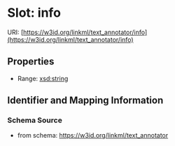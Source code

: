 # Slot: info

URI: [https://w3id.org/linkml/text_annotator/info](https://w3id.org/linkml/text_annotator/info)



<!-- no inheritance hierarchy -->


## Properties

 * Range: [xsd:string](http://www.w3.org/2001/XMLSchema#string)



## Identifier and Mapping Information







### Schema Source


* from schema: https://w3id.org/linkml/text_annotator



